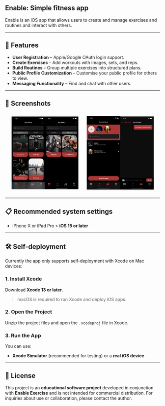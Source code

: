## Enable: Simple fitness app

Enable is an iOS app that allows users to create and manage exercises and routines and interact with others.

---

## 📱 Features

- **User Registration** – Apple/Google OAuth login support.
- **Create Exercises** – Add workouts with images, sets, and reps.
- **Build Routines** – Group multiple exercises into structured plans.
- **Public Profile Customization** – Customise your public profile for others to view.
- **Messaging Functionality** – Find and chat with other users.

---

## 📸 Screenshots

<div align="center">
  <img src="readme_assets/library.png" width="220" alt="Library of Exercises" style="margin: 10px;" />
  <img src="readme_assets/chat_view.png" width="220" alt="User Chat Interface" style="margin: 10px;" />
</div>

---

## 📋 Recommended system settings

- iPhone X or iPad Pro > **iOS 15 or later**

---

## 🛠 Self-deployment

Currently the app only supports self-deployment with Xcode on Mac devices:

### 1. Install Xcode

Download **Xcode 13 or later**.

> macOS is required to run Xcode and deploy iOS apps.

### 2. Open the Project

Unzip the project files and open the `.xcodeproj` file in Xcode.

### 3. Run the App

You can use:
- **Xcode Simulator** (recommended for testing) or a **real iOS device**

---

## 📝 License

This project is an **educational software project** developed in conjunction with **Enable Exercise** and is not intended for commercial distribution. For inquiries about use or collaboration, please contact the author.
